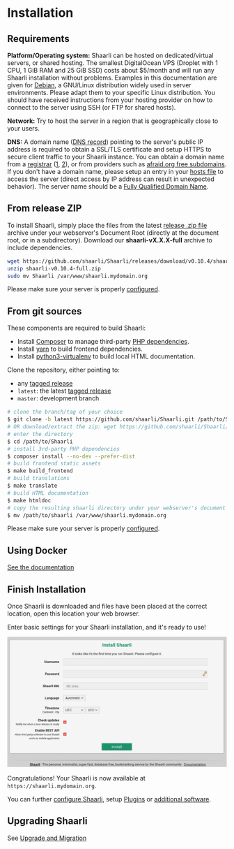 # Installation

## Requirements

**Platform/Operating system:** Shaarli can be hosted on dedicated/virtual servers, or shared hosting. The smallest DigitalOcean VPS (Droplet with 1 CPU, 1 GiB RAM and 25 GiB SSD) costs about $5/month and will run any Shaarli installation without problems. Examples in this documentation are given for [Debian](https://www.debian.org/), a GNU/Linux distribution widely used in server environments. Please adapt them to your specific Linux distribution. You should have received instructions from your hosting provider on how to connect to the server using SSH (or FTP for shared hosts).

**Network:** Try to host the server in a region that is geographically close to your users.

**DNS:** A domain name ([DNS record](https://opensource.com/article/17/4/introduction-domain-name-system-dns)) pointing to the server's public IP address is required to obtain a SSL/TLS certificate and setup HTTPS to secure client traffic to your Shaarli instance. You can obtain a domain name from a [registrar](https://en.wikipedia.org/wiki/Domain_name_registrar) ([1](https://www.ovh.co.uk/domains), [2](https://www.gandi.net/en/domain)), or from providers such as [afraid.org free subdomains](https://freedns.afraid.org/). If you don't have a domain name, please setup an entry in your [hosts file](https://en.wikipedia.org/wiki/Hosts_(file)) to access the server (direct access by IP address can result in unexpected behavior). The server name should be a [Fully Qualified Domain Name](https://en.wikipedia.org/wiki/Fully_qualified_domain_name).

## From release ZIP

To install Shaarli, simply place the files from the latest [release .zip file](https://github.com/shaarli/Shaarli/releases) archive under your webserver's Document Root (directly at the document root, or in a subdirectory). Download our **shaarli-vX.X.X-full** archive to include dependencies.

```bash
wget https://github.com/shaarli/Shaarli/releases/download/v0.10.4/shaarli-v0.10.4-full.zip
unzip shaarli-v0.10.4-full.zip
sudo mv Shaarli /var/www/shaarli.mydomain.org
```

Please make sure your server is properly [configured](Server-configuration.md).


## From git sources

These components are required to build Shaarli:

- Install [Composer](dev/Development.md#install-composer) to manage third-party [PHP dependencies](dev/Development#third-party-libraries).
- Install [yarn](https://yarnpkg.com/lang/en/docs/install/) to build frontend dependencies.
- Install [python3-virtualenv](https://pypi.python.org/pypi/virtualenv) to build local HTML documentation.

Clone the repository, either pointing to:

- any [tagged release](https://github.com/shaarli/Shaarli/releases)
- `latest`: the latest [tagged release](https://github.com/shaarli/Shaarli/releases)
- `master`: development branch


```bash
# clone the branch/tag of your choice
$ git clone -b latest https://github.com/shaarli/Shaarli.git /path/to/Shaarli
# OR download/extract the zip: wget https://github.com/shaarli/Shaarli/archive/latest.zip
# enter the directory
$ cd /path/to/Shaarli
# install 3rd-party PHP dependencies
$ composer install --no-dev --prefer-dist
# build frontend static assets
$ make build_frontend
# build translations
$ make translate
# build HTML documentation
$ make htmldoc
# copy the resulting shaarli directory under your webserver's document root
$ mv /path/to/shaarli /var/www/shaarli.mydomain.org
```

Please make sure your server is properly [configured](Server-configuration.md).


## Using Docker

[See the documentation](Docker.md)


## Finish Installation

Once Shaarli is downloaded and files have been placed at the correct location, open this location your web browser.

Enter basic settings for your Shaarli installation, and it's ready to use!

![](images/07-installation.jpg)

Congratulations! Your Shaarli is now available at `https://shaarli.mydomain.org`.

You can further [configure Shaarli](Shaarli-configuration.md), setup [Plugins](Plugins.md) or [additional software](Community-&-Related-software.md).


## Upgrading Shaarli

See [Upgrade and Migration](Upgrade-and-migration)
